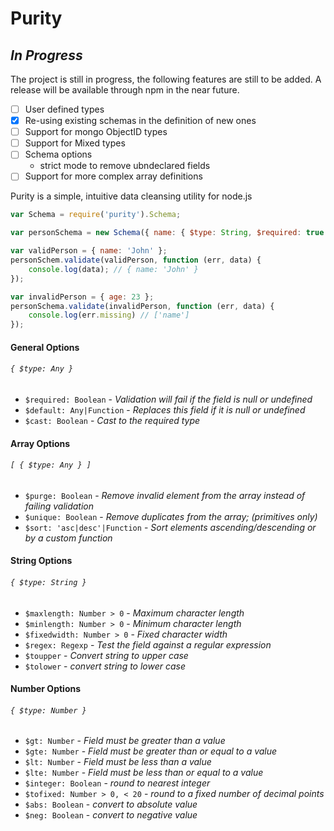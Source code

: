 # Purity

## *In Progress*

The project is still in progress, the following features are still to be added. A release will be available through npm in the near future.

- [ ] User defined types
- [x] Re-using existing schemas in the definition of new ones
- [ ] Support for mongo ObjectID types
- [ ] Support for Mixed types
- [ ] Schema options 
	* strict mode to remove ubndeclared fields
- [ ] Support for more complex array definitions

Purity is a simple, intuitive data cleansing utility for node.js

```javascript
var Schema = require('purity').Schema;

var personSchema = new Schema({ name: { $type: String, $required: true } });

var validPerson = { name: 'John' };
personSchem.validate(validPerson, function (err, data) {
	console.log(data); // { name: 'John' }
});

var invalidPerson = { age: 23 };
personSchema.validate(invalidPerson, function (err, data) {
	console.log(err.missing) // ['name']
});
```


#### General Options

###### `{ $type: Any }`

* `$required: Boolean` - *Validation will fail if the field is null or undefined*
* `$default: Any|Function` - *Replaces this field if it is null or undefined*
* `$cast: Boolean` - *Cast to the required type*


#### Array Options

###### `[ { $type: Any } ]`

* `$purge: Boolean` - *Remove invalid element from the array instead of failing validation*
* `$unique: Boolean` - *Remove duplicates from the array; (primitives only)*
* `$sort: 'asc|desc'|Function` - *Sort elements ascending/descending or by a custom function*


#### String Options

###### `{ $type: String }`

* `$maxlength: Number > 0` - *Maximum character length*
* `$minlength: Number > 0` - *Minimum character length*
* `$fixedwidth: Number > 0` - *Fixed character width*
* `$regex: Regexp` - *Test the field against a regular expression*
* `$toupper` - *Convert string to upper case*
* `$tolower` - *convert string to lower case*


#### Number Options

###### `{ $type: Number }`

* `$gt: Number` - *Field must be greater than a value*
* `$gte: Number` - *Field must be greater than or equal to a value*
* `$lt: Number` - *Field must be less than a value*
* `$lte: Number` - *Field must be less than or equal to a value*
* `$integer: Boolean` - *round to nearest integer*
* `$tofixed: Number > 0, < 20` - *round to a fixed number of decimal points*
* `$abs: Boolean` - *convert to absolute value*
* `$neg: Boolean` - *convert to negative value*